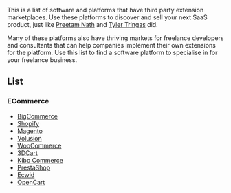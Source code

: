 
This is a list of software and platforms that have third party extension marketplaces. Use these platforms to discover and sell your next SaaS product, just like [Preetam Nath](https://www.preetamnath.com/blog/shopify-micro-saas) and [Tyler Tringas](https://tylertringas.com/micro-saas-ebook/) did.

Many of these platforms also have thriving markets for freelance developers and consultants that can help companies implement their own extensions for the platform. Use this list to find a software platform to specialise in for your freelance business.

## List

### ECommerce

- [BigCommerce](https://www.bigcommerce.com/)
- [Shopify](https://www.shopify.com)
- [Magento](https://magento.com/)
- [Volusion](https://www.volusion.com/v1/)
- [WooCommerce](https://woocommerce.com/)
- [3DCart](https://www.3dcart.com)
- [Kibo Commerce](https://kibocommerce.com/)
- [PrestaShop](https://www.prestashop.com/)
- [Ecwid](https://www.ecwid.com/)
- [OpenCart](https://www.opencart.com/)